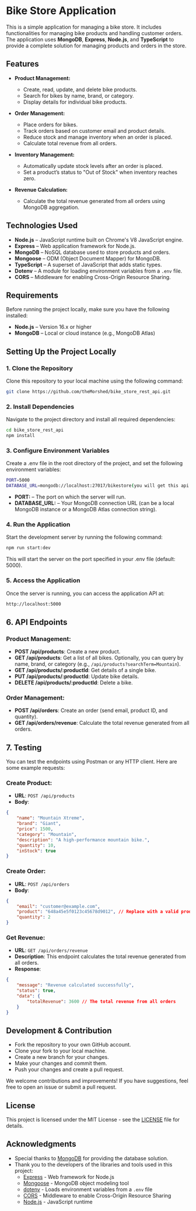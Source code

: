 # Bike Store Application

This is a simple application for managing a bike store. It includes functionalities for managing bike products and handling customer orders. The application uses **MongoDB**, **Express**, **Node.js**, and **TypeScript** to provide a complete solution for managing products and orders in the store.

## Features

-   **Product Management:**

    -   Create, read, update, and delete bike products.
    -   Search for bikes by name, brand, or category.
    -   Display details for individual bike products.

-   **Order Management:**

    -   Place orders for bikes.
    -   Track orders based on customer email and product details.
    -   Reduce stock and manage inventory when an order is placed.
    -   Calculate total revenue from all orders.

-   **Inventory Management:**

    -   Automatically update stock levels after an order is placed.
    -   Set a product’s status to "Out of Stock" when inventory reaches zero.

-   **Revenue Calculation:**
    -   Calculate the total revenue generated from all orders using MongoDB aggregation.

## Technologies Used

-   **Node.js** – JavaScript runtime built on Chrome's V8 JavaScript engine.
-   **Express** – Web application framework for Node.js.
-   **MongoDB** – NoSQL database used to store products and orders.
-   **Mongoose** – ODM (Object Document Mapper) for MongoDB.
-   **TypeScript** – A superset of JavaScript that adds static types.
-   **Dotenv** – A module for loading environment variables from a `.env` file.
-   **CORS** – Middleware for enabling Cross-Origin Resource Sharing.

## Requirements

Before running the project locally, make sure you have the following installed:

-   **Node.js** – Version 16.x or higher
-   **MongoDB** – Local or cloud instance (e.g., MongoDB Atlas)

## Setting Up the Project Locally

### 1. Clone the Repository

Clone this repository to your local machine using the following command:

```bash
git clone https://github.com/theMorshed/bike_store_rest_api.git
```

### 2. Install Dependencies

Navigate to the project directory and install all required dependencies:

```bash
cd bike_store_rest_api
npm install
```

### 3. Configure Environment Variables

Create a .env file in the root directory of the project, and set the following environment variables:

```bash
PORT=5000
DATABASE_URL=mongodb://localhost:27017/bikestore(you will get this api from mongodb atlas)
```

-   **PORT:** – The port on which the server will run.
-   **DATABASE_URL:** – Your MongoDB connection URL (can be a local MongoDB instance or a MongoDB Atlas connection string).

### 4. Run the Application

Start the development server by running the following command:

```bash
npm run start:dev
```

This will start the server on the port specified in your .env file (default: 5000).

### 5. Access the Application

Once the server is running, you can access the application API at:

```bash
http://localhost:5000
```

## 6. API Endpoints

### Product Management:

-   **POST /api/products**: Create a new product.
-   **GET /api/products**: Get a list of all bikes. Optionally, you can query by name, brand, or category (e.g., `/api/products?searchTerm=Mountain`).
-   **GET /api/products/:productId**: Get details of a single bike.
-   **PUT /api/products/:productId**: Update bike details.
-   **DELETE /api/products/:productId**: Delete a bike.

### Order Management:

-   **POST /api/orders**: Create an order (send email, product ID, and quantity).
-   **GET /api/orders/revenue**: Calculate the total revenue generated from all orders.

## 7. Testing

You can test the endpoints using Postman or any HTTP client. Here are some example requests:

### Create Product:

-   **URL**: `POST /api/products`
-   **Body**:

```json
{
    "name": "Mountain Xtreme",
    "brand": "Giant",
    "price": 1500,
    "category": "Mountain",
    "description": "A high-performance mountain bike.",
    "quantity": 10,
    "inStock": true
}
```

### Create Order:

-   **URL**: `POST /api/orders`
-   **Body**:

```json
{
    "email": "customer@example.com",
    "product": "648a45e5f0123c45678d9012", // Replace with a valid product ID
    "quantity": 2
}
```

### Get Revenue:

-   **URL**: `GET /api/orders/revenue`
-   **Description**: This endpoint calculates the total revenue generated from all orders.
-   **Response**:

```json
{
    "message": "Revenue calculated successfully",
    "status": true,
    "data": {
        "totalRevenue": 3600 // The total revenue from all orders
    }
}
```

## Development & Contribution

-   Fork the repository to your own GitHub account.
-   Clone your fork to your local machine.
-   Create a new branch for your changes.
-   Make your changes and commit them.
-   Push your changes and create a pull request.

We welcome contributions and improvements! If you have suggestions, feel free to open an issue or submit a pull request.

## License

This project is licensed under the MIT License - see the [LICENSE](LICENSE) file for details.

## Acknowledgments

-   Special thanks to [MongoDB](https://www.mongodb.com/) for providing the database solution.
-   Thank you to the developers of the libraries and tools used in this project:
    -   [Express](https://expressjs.com/) - Web framework for Node.js
    -   [Mongoose](https://mongoosejs.com/) - MongoDB object modeling tool
    -   [dotenv](https://www.npmjs.com/package/dotenv) - Loads environment variables from a `.env` file
    -   [CORS](https://www.npmjs.com/package/cors) - Middleware to enable Cross-Origin Resource Sharing
    -   [Node.js](https://nodejs.org/en/) - JavaScript runtime
